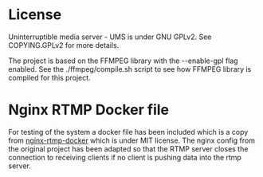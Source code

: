 # License

Uninterruptible media server - UMS is under GNU GPLv2. See COPYING.GPLv2 for
more details.

The project is based on the FFMPEG library with the --enable-gpl flag enabled.
See the ./ffmpeg/compile.sh script to see how FFMPEG library is compiled for
this project.

# Nginx RTMP Docker file

For testing of the system a docker file has been included which is a copy from
[nginx-rtmp-docker](https://github.com/tiangolo/nginx-rtmp-docker) which is
under MIT license. The nginx config from the original project has been adapted
so that the RTMP server closes the connection to receiving clients if no client
is pushing data into the rtmp server.
